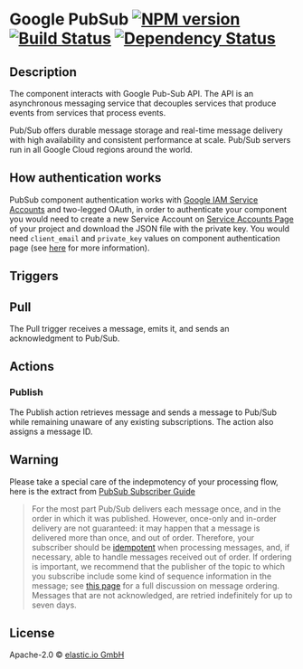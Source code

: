 # Google PubSub [![NPM version][npm-image]][npm-url] [![Build Status][travis-image]][travis-url] [![Dependency Status][daviddm-image]][daviddm-url]
## Description

The component interacts with Google Pub-Sub API. The API is an asynchronous messaging service that decouples services that produce events from services that process events.

Pub/Sub offers durable message storage and real-time message delivery with high availability and consistent performance at scale. Pub/Sub servers run in all Google Cloud regions around the world.

## How authentication works

PubSub component authentication works with
[Google IAM Service Accounts](https://developers.google.com/identity/protocols/OAuth2ServiceAccount)
and two-legged OAuth, in order to authenticate your component you would
need to create a new Service Account on [Service Accounts Page](https://console.developers.google.com/permissions/serviceaccounts)
 of your project and download the JSON file with the private key.
 You would need ``client_email`` and ``private_key`` values
 on component authentication page (see [here](https://github.com/google/google-api-nodejs-client#using-jwt-service-tokens)
 for more information).

## Triggers

## Pull

The Pull trigger receives a message, emits it, and sends an acknowledgment to Pub/Sub.

## Actions

### Publish

The Publish action retrieves message and sends a message to Pub/Sub while remaining unaware of any existing subscriptions. The action also assigns a message ID.

## Warning

Please take a special care of the indepmotency of your processing flow, here is the extract from [PubSub Subscriber Guide](https://cloud.google.com/pubsub/docs/subscriber)

> For the most part Pub/Sub delivers each message once, and in the order in which it was published. However, once-only and in-order delivery are not guaranteed: it may happen that a message is delivered more than once, and out of order. Therefore, your subscriber should be [idempotent](http://en.wikipedia.org/wiki/Idempotence#Computer_science_meaning) when processing messages, and, if necessary, able to handle messages received out of order. If ordering is important, we recommend that the publisher of the topic to which you subscribe include some kind of sequence information in the message; see [this page](https://cloud.google.com/pubsub/ordering) for a full discussion on message ordering. Messages that are not acknowledged, are retried indefinitely for up to seven days.

## License

Apache-2.0 © [elastic.io GmbH](http://elastic.io)


[npm-image]: https://badge.fury.io/js/google-pubsub.svg
[npm-url]: https://npmjs.org/package/google-pubsub
[travis-image]: https://travis-ci.org/elasticio/google-pubsub.svg?branch=master
[travis-url]: https://travis-ci.org/elasticio/google-pubsub
[daviddm-image]: https://david-dm.org/elasticio/google-pubsub.svg?theme=shields.io
[daviddm-url]: https://david-dm.org/elasticio/google-pubsub

